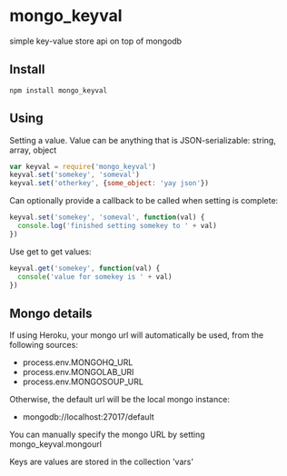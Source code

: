 # mongo_keyval

simple key-value store api on top of mongodb

## Install

    npm install mongo_keyval

## Using

Setting a value. Value can be anything that is JSON-serializable: string, array, object

```javascript
var keyval = require('mongo_keyval')
keyval.set('somekey', 'someval')
keyval.set('otherkey', {some_object: 'yay json'})
```

Can optionally provide a callback to be called when setting is complete:

```javascript
keyval.set('somekey', 'someval', function(val) {
  console.log('finished setting somekey to ' + val)
})
```

Use get to get values:

```javascript
keyval.get('somekey', function(val) {
  console('value for somekey is ' + val)
})
```

## Mongo details

If using Heroku, your mongo url will automatically be used, from the following sources:

* process.env.MONGOHQ_URL
* process.env.MONGOLAB_URI
* process.env.MONGOSOUP_URL

Otherwise, the default url will be the local mongo instance:

* mongodb://localhost:27017/default

You can manually specify the mongo URL by setting mongo_keyval.mongourl

Keys are values are stored in the collection 'vars'

